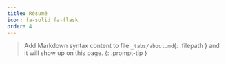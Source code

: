 ```yaml
---
title: Résumé
icon: fa-solid fa-flask
order: 4
---
```


> Add Markdown syntax content to file `_tabs/about.md`{: .filepath } and it will show up on this page.
{: .prompt-tip }
